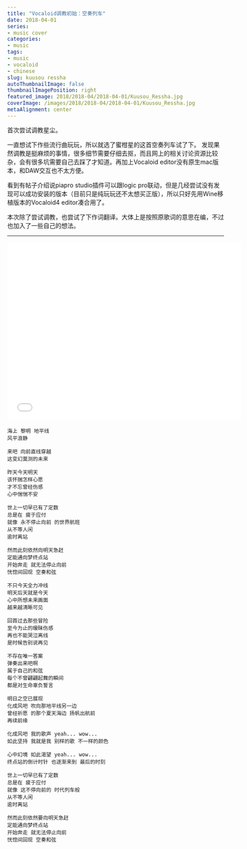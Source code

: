 ```yaml
---
title: "Vocaloid调教初始：空奏列车"
date: 2018-04-01
series:
- music cover
categories:
- music
tags:
- music
- vocaloid
- chinese
slug: kuusou ressha
autoThumbnailImage: false
thumbnailImagePosition: right
featured_image: 2018/2018-04/2018-04-01/Kuusou_Ressha.jpg
coverImage: /images/2018/2018-04/2018-04-01/Kuusou_Ressha.jpg
metaAlignment: center
---
```


首次尝试调教星尘。
<!--more-->

一直想试下作些流行曲玩玩，所以就选了蜜柑星的这首空奏列车试了下。 发现果然调教是挺麻烦的事情，很多细节需要仔细去抠，而且网上的相关讨论资源比较杂，会有很多坑需要自己去踩了才知道。再加上Vocaloid editor没有原生mac版本，和DAW交互也不太方便。

看到有帖子介绍说piapro studio插件可以跟logic pro联动，但是几经尝试没有发现可以成功安装的版本（目前只是纯玩玩还不太想买正版），所以只好先用Wine移植版本的Vocaloid4 editor凑合用了。

本次除了尝试调教，也尝试了下作词翻译。大体上是按照原歌词的意思在编，不过也加入了一些自己的想法。

---

<iframe src="//player.bilibili.com/player.html?aid=21509629&cid=35407666&page=1" scrolling="no" border="0" height="415" width="544" frameborder="no" framespacing="0" allowfullscreen="true"> </iframe>

```
海上 黎明 地平线
风平浪静

来吧 向前直线穿越
这变幻莫测的未来

昨天今天明天
该怀揣怎样心愿
才不忘曾经伤感
心中惴惴不安

世上一切早已有了定数 
总是在 疲于应付
就像 永不停止向前 的世界航班
从不等人闲
逾时离站

然而此刻依然向明天急赶
定能通向梦终点站
开始奔走 就无法停止向前
恍惚间回现 空奏和弦

不只今天全力冲线
明天后天就是今天
心中所想未来画面
越来越清晰可见

回首过去那些冒险
至今为止的暧昧伤感
再也不能哭泣离线 
是时候告别说再见

不存在唯一答案
弹奏出来吧啊 
属于自己的和弦
每个不曾翩翩起舞的瞬间
都是对生命辜负誓言

明日之空已展现
化成风吧 吹向那地平线另一边
曾经祈愿 的那个夏天海边 扬帆出航前
再续前缘 

化成风吧 我的歌声 yeah... wow...
如此坚持 我就是我 别样的歌 不一样的颜色

心中幻境 如此渴望 yeah... wow...
终点站的倒计时针 也逐渐来到 最后的时刻

世上一切早已有了定数
总是在 疲于应付
就像 这不停向前的 时代列车般
从不等人闲
逾时离站

然而此刻依然要向明天急赶
定能通向梦终点站
开始奔走 就无法停止向前
恍惚间回现 空奏和弦
```
